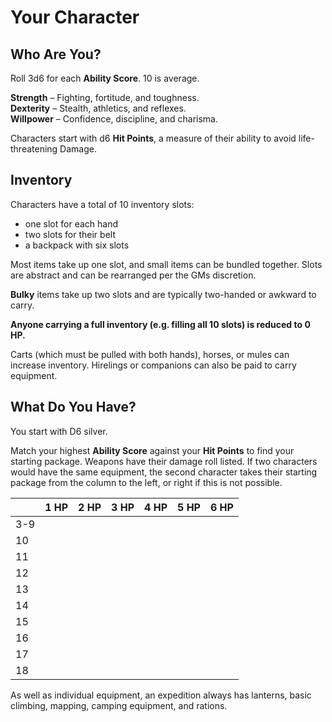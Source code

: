 # Your Character

## Who Are You?

Roll 3d6 for each __Ability Score__. 10 is average. 

__Strength__ – Fighting, fortitude, and toughness.  
__Dexterity__ – Stealth, athletics, and reflexes.  
__Willpower__ – Confidence, discipline, and charisma.  

Characters start with d6 __Hit Points__, a measure of their ability to avoid life-threatening Damage.

## Inventory

Characters have a total of 10 inventory slots: 
- one slot for each hand
- two slots for their belt
- a backpack with six slots

Most items take up one slot, and small items can be bundled together. 
Slots are abstract and can be rearranged per the GMs discretion.

__Bulky__ items take up two slots and are typically two-handed or awkward to carry.  
  
__Anyone carrying a full inventory (e.g. filling all 10 slots) is reduced to 0 HP.__

Carts (which must be pulled with both hands), horses, or mules can increase inventory. Hirelings or companions can also be paid to carry equipment.

## What Do You Have?

You start with D6 silver.

Match your highest __Ability Score__ against your __Hit Points__ to find your starting package. Weapons have their damage roll listed. If two characters would have the same equipment, the second character takes their starting package from the column to the left, or right if this is not possible.

|     | 1 HP | 2 HP | 3 HP | 4 HP | 5 HP | 6 HP |
| --- | ---- | ---- | ---- | ---- | ---- | ---- |
| 3-9 |      |      |      |      |      |      |
| 10  |      |      |      |      |      |      |
| 11  |      |      |      |      |      |      |
| 12  |      |      |      |      |      |      |
| 13  |      |      |      |      |      |      |
| 14  |      |      |      |      |      |      |
| 15  |      |      |      |      |      |      |
| 16  |      |      |      |      |      |      |
| 17  |      |      |      |      |      |      |
| 18  |      |      |      |      |      |      |

As well as individual equipment, an expedition always has lanterns, basic climbing, mapping, camping equipment, and rations.


